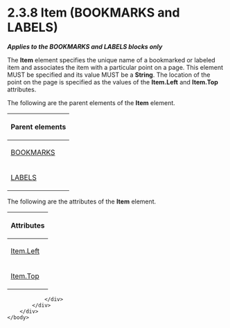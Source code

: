 <html dir="LTR" xmlns:mshelp="http://msdn.microsoft.com/mshelp" xmlns:ddue="http://ddue.schemas.microsoft.com/authoring/2003/5" xmlns:xlink="http://www.w3.org/1999/xlink" xmlns:tool="http://www.microsoft.com/tooltip">
    <head>
        <meta http-equiv="Content-Type" content="text/html; CHARSET=utf-8"></meta>
        <meta name="save" content="history"></meta>
        <title>2.3.8 Item (BOOKMARKS and LABELS)</title>
        <xml>
            <mshelp:toctitle title="2.3.8 Item (BOOKMARKS and LABELS)"></mshelp:toctitle>
            <mshelp:rltitle title="[MS-RGDI]: Item (BOOKMARKS and LABELS)"></mshelp:rltitle>
            <mshelp:keyword index="A" term="d9e55a22-e349-488d-b9f2-5656a8e2daea"></mshelp:keyword>
            <mshelp:attr name="DCSext.ContentType" value="open specification"></mshelp:attr>
            <mshelp:attr name="AssetID" value="d9e55a22-e349-488d-b9f2-5656a8e2daea"></mshelp:attr>
            <mshelp:attr name="TopicType" value="kbRef"></mshelp:attr>
            <mshelp:attr name="DCSext.Title" value="[MS-RGDI]: Item (BOOKMARKS and LABELS)" />
        </xml>
    </head>
    <body>
        <div id="header">
            <h1 class="heading">2.3.8 Item (BOOKMARKS and LABELS)</h1>
        </div>
        <div id="mainSection">
            <div id="mainBody">
                <div id="allHistory" class="saveHistory"></div>
                <div id="sectionSection0" class="section" name="collapseableSection">
                    

<p><b><i>Applies to the BOOKMARKS and LABELS blocks only</i></b></p>

<p>The <b>Item</b> element specifies the unique name of a
bookmarked or labeled item and associates the item with a particular point on a
page. This element MUST be specified and its value MUST be a <b>String</b>. The
location of the point on the page is specified as the values of the <b>Item.Left</b>
and <b>Item.Top</b> attributes.</p>

<p>The following are the parent elements of the <b>Item</b>
element.</p>

<table>
 <thead>
  <tr>
   <th>
   <p>Parent elements</p>
   </th>
  </tr>
 </thead>
 <tr>
  <td>
  <p><a href="0ad5154a-e8ed-4fa4-a6d2-100313b0086b.htm">BOOKMARKS</a></p>
  </td>
 </tr>
 <tr>
  <td>
  <p><a href="89271972-0575-4b18-af8a-92b4d1b52af0.htm">LABELS</a></p>
  </td>
 </tr>
</table>

<p>The following are the attributes of the <b>Item</b> element.</p>

<table>
 <thead>
  <tr>
   <th>
   <p>Attributes</p>
   </th>
  </tr>
 </thead>
 <tr>
  <td>
  <p><a href="b2c4c083-0210-4777-b403-fbf968947153.htm">Item.Left</a></p>
  </td>
 </tr>
 <tr>
  <td>
  <p><a href="48f31722-3334-4fc6-b58c-0960507c6585.htm">Item.Top</a></p>
  </td>
 </tr>
</table>

<p> </p>


                </div>
            </div>
        </div>
    </body>
</html>
